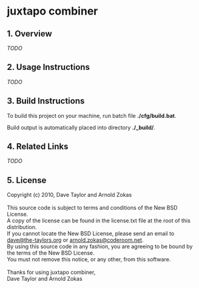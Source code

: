 # juxtapo combiner #
## 1. Overview ##

*TODO*

## 2. Usage Instructions ##

*TODO*

## 3. Build Instructions ##

To build this project on your machine, run batch file <strong>./cfg/build.bat</strong>.

Build output is automatically placed into directory <strong>./_build/</strong>.

## 4. Related Links ##

*TODO*

## 5. License ##

Copyright (c) 2010, Dave Taylor and Arnold Zokas<br /><br />
This source code is subject to terms and conditions of the New BSD License.<br />
A copy of the license can be found in the license.txt file at the root of this distribution.<br />
If you cannot locate the New BSD License, please send an email to dave@the-taylors.org or arnold.zokas@coderoom.net.<br />
By using this source code in any fashion, you are agreeing to be bound by the terms of the New BSD License.<br />
You must not remove this notice, or any other, from this software.
<br />
<br />
Thanks for using juxtapo combiner,<br />
Dave Taylor and Arnold Zokas